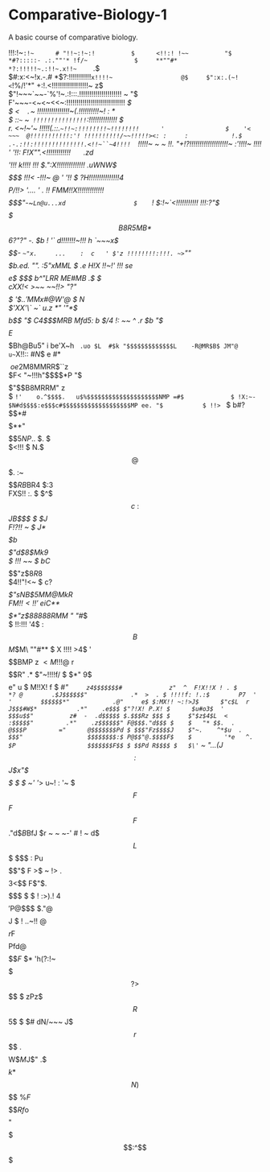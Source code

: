 # Comparative-Biology-1
A basic course of comparative biology.

 !!!:!~`:!~      #
                                                    "!!~:!~:!          $     
                                                    <!!:! !~~          "$    
                                     *#?:::::- .:.""'* !f/~             $    
              **""#*              *?:!!!!!~.:!!~.x!!~    `             .$    
          $#:x:<~!x.-.#       *$?:!!!!!!!!!!!`x!!!!~                   @$    
        $":x:.(~!<`!%/!'*" +:!.<!!!!!!!!!!!!!!!!!!~                   z$     
       $"!~~~`~~-`%'!~.:!:::.!!!!!!!!!!!!!!!!!!!!! ~                  "$     
       F'~~~-<~<~<<~:!!!!!!!!!!!!!!!!!!!!!!!!!!!!!                     *$    
      $    <`  .`~ !!!!!!!!!!!!!!!!~(.!!!!!!!!!!~!         :            *    
      $  ::`~` ~` !!!!!!!!!!!!!!!`:!!!!!!!!!!!!!!                        $   
       r. <~!~'~ !!!!!(.::.`~!!~:!!!!!!!!~!!!!!!!!      '                 $   
        '< ~~~  @!!!!!!!!!!!:'! !!!!!!!!!!/~~!!!!!><: :     :            !.$ 
         .-.:!!:!!!!!!!!!!!!!!.<!!~``~4!!!!  `!!!!!~  ~    ~             !!. 
         "+!?!!!!!!!!!!!!!!!!!!!~     :'!!!!~  !!!! '                    '!!:
        F!X"".<!!!!!!!!!!!!`   ` .zd$$$$'!!!  k!!!!                       !!!
       $.":X!!!!!!!!!!!!!! .uWNW$$$$$$$$ !!!< -!!!~  @    '               '!!
       $ ?H!!!!!!!!!!!!!!!4$$$$$$$$$$$$P/!!> '....  '                 .    !!
       FMM!!X!!!!!!!!!!!!! $$$$$$$$$$$"-~`Ln@u...xd                   $    `!
      $:!~`<!!!!!!!!!!! !!!:?"$$$$$$$$B8R5MB*$$6?"?" -.               $b    !
       '` d!!!!!!!~!!! h `~~~x$$$$$$$$$$$$$$$-      `~"x.     ...    :  c   '
      $'z !!!!!!!!:!!!. ~>`""$$$$$$$$$$$$$$b .e   d$.  "".  :5"xMML  $  $.   
       e$ H!X !!~!' !!!  se$$$$$$$$$$$$$$$$$e$$   $$$  b^"LRR ME#MB .$   $   
         cXX!< >~~   ~~!!> "?"$$$$$$$$$$$$$$$$$   '$$..'$M$M$x#@W'@ $     N  
         $'XX'\` ~`   u.z *"   '"*$$$$$$$$$$$$$b$$ "$ C4$$$MRB Mfd5:       b 
          $/4 !:   ~~    ^ .r  $b "$$$$$$$$$$$$$E*     $$$$$Bh@Bu5"         i
            be'X~h   ` .uo $L  #$k "$$$$$$$$$$$$$L    -R@MR$B$ JM"@          
               u~`X!!:: #$N$$ e #*  $$$$$$$$$$$$$\ oe2$M8MMRR$``z            
               $F< "~!!!h"$$$$*P   "$*$$$$$$$$$$$$*$"$$B8MRRM" z             
               $ `!'    o.^$$$$.   u$%$$$$$$$$$$$$$$$$$$$$NMP =#$            
               $ !X:~-  $N#d$$$$:e$$$c#$$$$$$$$$$$$$$$$$$$MP ee. "$          
               $ !!> `  $ b#?$$$*$#$$$$$**"  $$$$$$$$$$$5NP..$  $. $         
               $<!!!    $  N.$$$@$$$$$$$. :~ $$$$$$$$$$$RB$BR4   $:3         
               FXS!! :. $   $^$$$$$$$$$$$c~: $$$$$$$$$$*JB$$$ $   $J         
               F!?!! ~  $    $J*$$$$$$$$$$b  $$$$$$$$$"d$8$$Mk9$             
              $ !!! ~~  $      bC*$$$$$$$$$$$$$$$$$$"z$8$R$$8$                
              $4!!"!<~  $         c?*$$$$$$$$$$$$$"sNB$5$M$M@MkR             
             $FM!!<!!  '$            eiC**$$$$$*"z$$888$88$RM$M "  "#*$      
             $ !!:!!! '4$                       :$$$$$$B$$$M$$M\        ""#**
             $ X !!!! >4$                       '$$$$$$$$$$BMP              z
             $< M!!!   @$                       r$$$$$$$$$$R"             .* 
            $"~!!!!f/  $                    $*"  9$$$$$$$$$              e" u
            $ M!!X! f  $               *#"`     z4$$$$$$$#             z"  ^ 
            F!X!!X ! . $           *? @        .$J$$$$$$"            .*  >  .
           $ !!!!f: !.:$        P7  ' '        $$$$$$*"            .@"     e$
           $:MX!! ~:!>J$      $"c$L  r        J$$$#W$*           .*"    .e$$$
          $"?!X! P.X! $      $u#o3$  '        $$$u$$"          z#  -  .d$$$$$
          $.$$$Rz $$$ $     $"$z$4$L  <      :$$$$$"         .*"    .z$$$$$$"
          F@$$$."d$$$ $    $   "* $$.  .     @$$$P         ="      @$$$$$$$Pd
         $ $$$"Fz$$$$J    $"~.    ^*$u  .    $$$"                  $$$$$$$$:$
         P@$$"@.$$$$F$    $         '*e   ^. $P                    $$$$$$$F$$
        $ $$Pd R$$$$ $   $\'`   ~     "$.  ..(                    J$$$$$$$:$$
        $J$$x"$$$$$$ $   $  ~'         '*>  u~!         : '~      $$$F$$$F$$$
        F$$."d$$B$BfJ    $r ~ ~         ~-' # !                ~ d$$$L$$$ $$$
       $:$ Pu$$$$$$"$    F               >$ ~ !>                .$$$$$3$$<$$$
       F$"$.$$$$$$$ $   $              ! :\>).!                 4$$$$$'$P@$$$
      $."@ $$$$$$$$J    $              ! ..~\!!                 @$$$$$r$F$$$$
      Pfd\@$$$$$$$F$   $*              'h(?:!~                  $$$$$$$?>$$$$
     $ zPz$$$R$$5$ $ $#               dN/~~~                   J$$$$$$$ r$$$$
     $.$ $$$$W$$M$J$"                .$$$$$$k                  *$$$$$$$N)$$$$
     %$F$$$$$$$$Rf$o                 $$$$$$$$                   "$$$$$$$:^$$$
